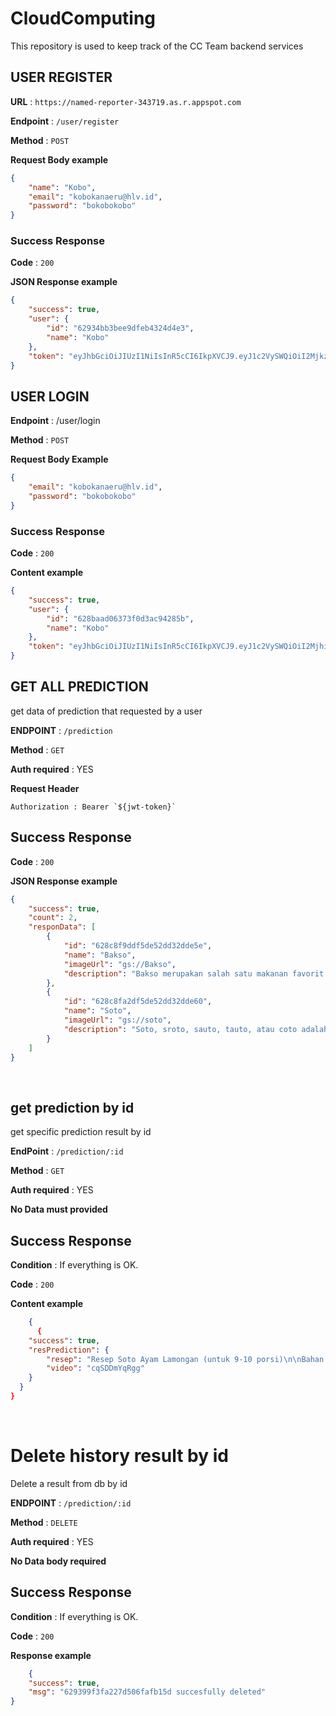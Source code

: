 # CloudComputing
This repository is used to keep track of the CC Team backend services

## USER REGISTER

**URL** : `https://named-reporter-343719.as.r.appspot.com`

**Endpoint** : `/user/register`

**Method** : `POST`

**Request Body example**

```json
{
    "name": "Kobo",
    "email": "kobokanaeru@hlv.id",
    "password": "bokobokobo"
}

```

### Success Response

**Code** : `200`

**JSON Response example**

```json
{
    "success": true,
    "user": {
        "id": "62934bb3bee9dfeb4324d4e3",
        "name": "Kobo"
    },
    "token": "eyJhbGciOiJIUzI1NiIsInR5cCI6IkpXVCJ9.eyJ1c2VySWQiOiI2MjkzNGJiM2JlZTlkZmViNDMyNGQ0ZTMiLCJuYW1lIjoiSm9obiIsImlhdCI6MTY1MzgyMDM0MCwiZXhwIjoxNjU2NDEyMzQwfQ.4jqc9nfWpQ28rEruyKkcSLO415aBpMVRNehO5d6rVrM"
}

```

## USER LOGIN

**Endpoint** : /user/login

**Method** : `POST`

**Request Body Example**

```json
{
    "email": "kobokanaeru@hlv.id",
    "password": "bokobokobo"
}

```

### Success Response

**Code** : `200`

**Content example**

```json
{
    "success": true,
    "user": {
        "id": "628baad06373f0d3ac94285b",
        "name": "Kobo"
    },
    "token": "eyJhbGciOiJIUzI1NiIsInR5cCI6IkpXVCJ9.eyJ1c2VySWQiOiI2MjhiYWFkMDYzNzNmMGQzYWM5NDI4NWIiLCJuYW1lIjoiS29ibyIsImlhdCI6MTY1MzgyMTU4NiwiZXhwIjoxNjU2NDEzNTg2fQ.TVeykzKK8qBQ7km1Ci-FuTsNRiQ3AvpE-4Ewpi2uNeM"
}
```


## GET ALL PREDICTION

get data of prediction that requested by a user

**ENDPOINT** : `/prediction`

**Method** : `GET`

**Auth required** : YES

**Request Header**

```
Authorization : Bearer `${jwt-token}`
```

## Success Response

**Code** : `200`

**JSON Response example**

```json
{
    "success": true,
    "count": 2,
    "responData": [
        {
            "id": "628c8f9ddf5de52dd32dde5e",
            "name": "Bakso",
            "imageUrl": "gs://Bakso",
            "description": "Bakso merupakan salah satu makanan favorit orang Indonesia. Banyak kreasi bakso, salah satunya terbuat dari ikan. Bahan dasar bakso ikan terdiri dari ikan, tepung, dan bumbu. Paling penting menggunakan ikan yang segar untuk menghasilkan bakso dengan kualitas yang baik."
        },
        {
            "id": "628c8fa2df5de52dd32dde60",
            "name": "Soto",
            "imageUrl": "gs://soto",
            "description": "Soto, sroto, sauto, tauto, atau coto adalah makanan khas Indonesia seperti sop yang terbuat dari kaldu daging dan sayuran. Daging yang paling sering digunakan adalah daging sapi dan daging ayam, tetapi ada pula yang menggunakan daging babi atau daging kambing. Berbagai daerah di Indonesia memiliki soto khas daerahnya masing-masing dengan komposisi yang berbeda-beda, misalnya Soto Madura, Soto Kediri, Soto Pemalang, Soto Lamongan, Soto Jepara, Soto Semarang, Soto Kudus, Soto Betawi, Soto Padang, Soto Bandung, Tauto Pekalongan, Sroto Sokaraja, Sroto Kriyik, Sroto Bancar, Soto Banjar, Soto Medan, dan Coto Makassar. Soto juga diberi nama sesuai isinya, misalnya Soto ayam, Soto babat, atau Soto kambing. Ada pula soto yang dibuat dari daging kaki sapi yang disebut dengan soto sekengkel. "
        }
    ]
}
```

&nbsp;
&nbsp;

## get prediction by id

get specific prediction result by id

**EndPoint** : `/prediction/:id`

**Method** : `GET`

**Auth required** : YES

**No Data must provided**

## Success Response

**Condition** : If everything is OK.

**Code** : `200`

**Content example**

```json
    {
      {
    "success": true,
    "resPrediction": {
        "resep": "Resep Soto Ayam Lamongan (untuk 9-10 porsi)\n\nBahan:\n6-8 siung bawang putih\n8 siung bawang merah ukuran sedang\n6 buah kemiri\n1-2 buah kunyit bakar, kupas\nMinyak goreng\n6 pcs sayap ayam\n4 batang daun bawang\n4 batang serai\n10 lembar daun salam\n10 lembar daun jeruk\n1 sdm garam\n½ sdt merica\n½ sdt gula\n1 sdt penyedap\n1 sdt kaldu ayam\n\nPelengkap:\nKol, rebus, iris\nTelur, rebus, potong jadi dua bagian\nSoun, rendam air\nSeledri, iris\n4 pcs fillet paha ayam\nJeruk nipis, potong menjadi lima bagian\nCabai rawit, rebus\nKecap manis\n\nSerbuk koya:\nKerupuk udang\nBawang putih goreng\n\nLangkah:\n1. Blender bumbu halus dengan minyak, lalu tumis sampai minyak keluar\n2. Masukkan serai, daun salam dan daun jeruk, masak sampai kering\n3. Masukkan sayap ayam dan daun bawang, aduk rata\n4. Tambahkan air, rebus dengan api besar selama 30 menit-60 menit\n5. Tambahkan gula, garam, merica, kaldu ayam, dan penyedap\n6. Tambahkan air jika air kuah soto menyusut\n7. Masukkan paha ayam fillet ke dalam kuah, masak hingga 20 menit\n8. Untuk serbuk koya, blender bawang putih goreng \n9. Masukkan kerupuk udang ke dalam plastik, lalu tumbuk sampai halus\n10. Campurkan kerupuk dengan bawang putih, aduk rata, lalu masukkan ke dalam wadah Biggy Aquamarin Prasmanan Set\n11. Untuk sohun, bilas dengan air panas sampai empuk, lalu bilas kembali dengan air dingin\n12. Keluarkan paha ayam, lalu potong-potong, sisihkan\n13. Masukkan pelengkap ke dalam wadah Biggy Aquamarin Prasmanan Set \n14. Sajikan kuah soto dengan kol, soun, irisan paha ayam, telur rebus, cabai rawit, seledri, jeruk nipis, serbuk koya, dan kecap manis sebagai pelengkap",
        "video": "cqSDDmYqRgg"
    }
  }
}
```

&nbsp;
&nbsp;

# Delete history result by id

Delete a result from db by id

**ENDPOINT** : `/prediction/:id`

**Method** : `DELETE`

**Auth required** : YES

**No Data body required**

## Success Response

**Condition** : If everything is OK.

**Code** : `200`

**Response example**

```json
    {
    "success": true,
    "msg": "629399f3fa227d506fafb15d succesfully deleted"
}
```
